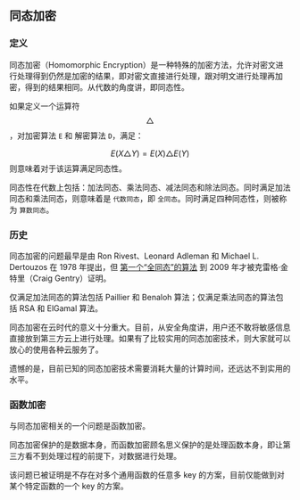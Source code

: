 ## 同态加密

### 定义

同态加密（Homomorphic Encryption）是一种特殊的加密方法，允许对密文进行处理得到仍然是加密的结果，即对密文直接进行处理，跟对明文进行处理再加密，得到的结果相同。从代数的角度讲，即同态性。

如果定义一个运算符 $$\triangle{}$$，对加密算法 `E` 和 解密算法 `D`，满足：

$$
E(X\triangle{}Y) = E(X)\triangle{} E(Y)
$$
则意味着对于该运算满足同态性。

同态性在代数上包括：加法同态、乘法同态、减法同态和除法同态。同时满足加法同态和乘法同态，则意味着是 `代数同态`，即 `全同态`。同时满足四种同态性，则被称为 `算数同态`。

### 历史

同态加密的问题最早是由 Ron Rivest、Leonard Adleman 和 Michael L. Dertouzos 在 1978 年提出，但 [第一个“全同态”的算法](https://www.cs.cmu.edu/~odonnell/hits09/gentry-homomorphic-encryption.pdf) 到 2009 年才被克雷格·金特里（Craig Gentry）证明。

仅满足加法同态的算法包括 Paillier 和 Benaloh 算法；仅满足乘法同态的算法包括 RSA 和 ElGamal 算法。

同态加密在云时代的意义十分重大。目前，从安全角度讲，用户还不敢将敏感信息直接放到第三方云上进行处理。如果有了比较实用的同态加密技术，则大家就可以放心的使用各种云服务了。

遗憾的是，目前已知的同态加密技术需要消耗大量的计算时间，还远达不到实用的水平。

### 函数加密
与同态加密相关的一个问题是函数加密。

同态加密保护的是数据本身，而函数加密顾名思义保护的是处理函数本身，即让第三方看不到处理过程的前提下，对数据进行处理。

该问题已被证明是不存在对多个通用函数的任意多 key 的方案，目前仅能做到对某个特定函数的一个 key 的方案。

